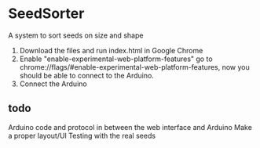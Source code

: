 # SeedSorter
A system to sort seeds on size and shape

1. Download the files and run index.html in Google Chrome
2. Enable "enable-experimental-web-platform-features" go to chrome://flags/#enable-experimental-web-platform-features, now you should be able to connect to the Arduino.
3. Connect the Arduino

## todo

Arduino code and protocol in between the web interface and Arduino
Make a proper layout/UI
Testing with the real seeds


